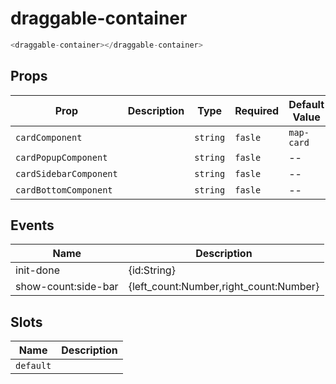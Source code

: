 # draggable-container

```js
<draggable-container></draggable-container>
```

## Props

| Prop                   | Description | Type     | Required | Default Value |
| ---------------------- | ----------- | -------- | -------- | ------------- |
| `cardComponent`        |             | `string` | `fasle`  | `map-card`    |
| `cardPopupComponent`   |             | `string` | `fasle`  | --            |
| `cardSidebarComponent` |             | `string` | `fasle`  | --            |
| `cardBottomComponent`  |             | `string` | `fasle`  | --            |

## Events

| Name                | Description                            |
| ------------------- | -------------------------------------- |
| init-done           | {id:String}                            |
| show-count:side-bar | {left_count:Number,right_count:Number} |

## Slots

| Name      | Description |
| --------- | ----------- |
| `default` |             |
